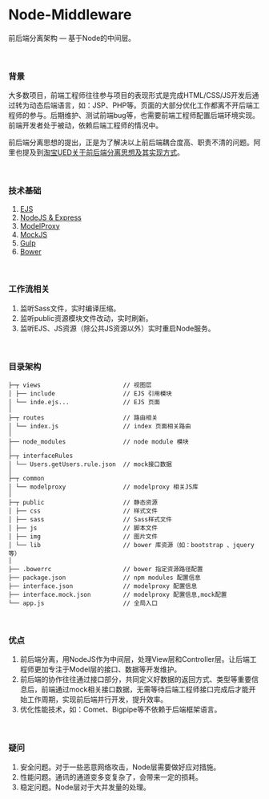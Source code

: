 # Node-Middleware
前后端分离架构 — 基于Node的中间层。

<br/>

### 背景
大多数项目，前端工程师往往参与项目的表现形式是完成HTML/CSS/JS开发后通过转为动态后端语言，如：JSP、PHP等。页面的大部分优化工作都离不开后端工程师的参与。后期维护、测试前端bug等，也需要前端工程师配置后端环境实现。前端开发者处于被动，依赖后端工程师的情况中。

前后端分离思想的提出，正是为了解决以上前后端耦合度高、职责不清的问题。阿里也提及到[淘宝UED关于前后端分离思想及其实现方式](http://ued.taobao.org/blog/2014/04/full-stack-development-with-nodejs/)。

<br/>

### 技术基础
1. [EJS](http://www.embeddedjs.com/)
2. [NodeJS & Express](https://nodejs.org/)
3. [ModelProxy](https://github.com/carlisliu/modelproxy)
4. [MockJS](http://mockjs.com/)
5. [Gulp](http://www.gulpjs.com.cn/)
6. [Bower](http://bower.io/)

<br/>


### 工作流相关
1. 监听Sass文件，实时编译压缩。
2. 监听public资源模块文件改动，实时刷新。
3. 监听EJS、JS资源（除公共JS资源以外）实时重启Node服务。


<br/>

### 目录架构

    ├─┬ views                       // 视图层
    │ ├── include                   // EJS 引用模块
    │ └── inde.ejs...               // EJS 页面  
    │
    ├─┬ routes                      // 路由相关
    │ └── index.js                  // index 页面相关路由
    │
    ├── node_modules                // node module 模块
    │
    ├─┬ interfaceRules
    │ └── Users.getUsers.rule.json  // mock接口数据
    │
    ├─┬ common
    │ └── modelproxy                // modelproxy 相关JS库
    │
    ├─┬ public                      // 静态资源
    │ ├── css                       // 样式文件
    │ ├── sass                      // Sass样式文件
    │ ├── js                        // 脚本文件
    │ ├── img                       // 图片文件
    │ └── lib                       // bower 库资源（如：bootstrap 、jquery 等）
    │
    ├── .bowerrc                    // bower 指定资源路径配置
    ├── package.json                // npm modules 配置信息
    ├── interface.json              // modelproxy 配置信息
    ├── interface.mock.json         // modelproxy 配置信息,mock配置
    └── app.js                      // 全局入口



<br/>

### 优点
1. 前后端分离，用NodeJS作为中间层，处理View层和Controller层。让后端工程师更加专注于Model层的接口、数据等开发维护。
2. 前后端的协作往往通过接口部分，共同定义好数据的返回方式、类型等重要信息后，前端通过mock相关接口数据，无需等待后端工程师接口完成后才能开始工作周期，实现前后端并行开发，提升效率。
3. 优化性能技术，如：Comet、Bigpipe等不依赖于后端框架语言。


<br/>


### 疑问
1. 安全问题。对于一些恶意网络攻击，Node层需要做好应对措施。
2. 性能问题。通讯的通道变多变复杂了，会带来一定的损耗。
3. 稳定问题。Node层对于大并发量的处理。



<br/>
